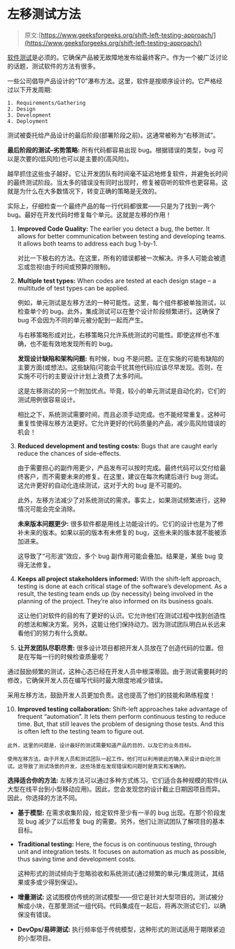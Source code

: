 # 左移测试方法

> 原文:[https://www.geeksforgeeks.org/shift-left-testing-approach/](https://www.geeksforgeeks.org/shift-left-testing-approach/)

[软件测试](https://www.indiumsoftware.com/software-testing-services/)是必须的。它确保产品被无故障地发布给最终客户。作为一个被广泛讨论的话题，测试软件的方法有很多。

一些公司倡导产品设计的“T0”瀑布方法。这里，软件是按顺序设计的。它严格经过以下开发周期:

```
1. Requirements/Gathering
2. Design
3. Development
4. Deployment 
```

测试被委托给产品设计的最后阶段(部署阶段之前)。这通常被称为“右移测试”。

**最后阶段的测试–劣势策略:**
所有代码都容易出现 bug。根据错误的类型，bug 可以是次要的(低风险)也可以是主要的(高风险)。

越早抓住这些虫子越好。它让开发团队有时间毫不延迟地修复软件，并避免长时间的最终测试阶段。当太多的错误没有同时出现时，修复被窃听的软件也更容易。这就是为什么在大多数情况下，转变正确的策略是无效的。

实际上，仔细检查一个最终产品的每一行代码都很累——只是为了找到一两个 bug。最好在开发代码时修复每个单元。这就是左移的作用！

1.  **Improved Code Quality:**
    The earlier you detect a bug, the better. It allows for better communication between testing and developing teams. It allows both teams to address each bug 1-by-1.

    对比一下极右的方法。在这里，所有的错误都被一次解决。许多人可能会被遗忘或忽视(由于时间或预算的限制)。

2.  **Multiple test types:**
    When codes are tested at each design stage – a multitude of test types can be applied.

    例如，单元测试是左移方法的一种可能性。这里，每个组件都被单独测试，以检查单个的 bug。此外，集成测试可以在整个设计阶段频繁进行。这确保了 bug 不会因为不同的单元被分配到一起而产生。

    与右移策略形成对比，右移策略只允许系统测试的可能性。即使这样也不准确，也不能有效地发现所有的 bug。

    **发现设计缺陷和架构问题:**
    有时候，bug 不是问题。正在实施的可能有缺陷的主要方面(或想法)。这些缺陷(可能会干扰其他代码)应该尽早发现。否则，在实施不可行的主要设计计划上浪费了太多时间。

    这是左移测试的另一个附加优点。毕竟，较小的单元测试是自动化的，它们的测试用例很容易设计。

    相比之下，系统测试需要时间，而且必须手动完成。也不能经常重复。这种可重复性使得左移方法更好。它允许更好的代码质量的产品，减少高风险错误的机会！

3.  **Reduced development and testing costs:**
    Bugs that are caught early reduce the chances of side-effects.

    由于需要担心的副作用更少，产品发布可以按时完成。最终代码可以交付给最终客户，而不需要未来的修复。在这里，建议在每次构建后进行 bug 测试。这允许更好的自动化连续测试，这对于大的 bug 是不可能的。

    此外，左移方法减少了对系统测试的需求。事实上，如果测试频繁进行，这种情况可能会完全消除。

    **未来版本问题更少:**
    很多软件都是用线上功能设计的。它们的设计也是为了修补未来的版本。如果以前的版本有未修复的 bug，这些未来的版本就不能被添加进来。

    这导致了“弓形波”效应，多个 bug 副作用可能会叠加。结果是，某些 bug 变得无法修复。

4.  **Keeps all project stakeholders informed:**
    With the shift-left approach, testing is done at each critical stage of the software’s development. As a result, the testing team ends up (by necessity) being involved in the planning of the project. They’re also informed on its business goals.

    这让他们对软件的目的有了更好的认识。它允许他们在测试过程中找到创造性的想法和解决方案。另外，这能让他们保持动力。因为测试团队明白从长远来看他们的努力有什么贡献。

5.  **让开发团队尽职尽责:**
    很多设计项目都把开发人员放在了创造代码的位置。但是在写每一行的时候检查质量呢？

通过鼓励频繁的测试，这种心态已经在开发人员中根深蒂固。由于测试需要耗时的修改，它确保开发人员在编写代码时最大限度地减少错误。

采用左移方法，鼓励开发人员更加负责。这也提高了他们的技能和熟练程度！

10.  **Improved testing collaboration:**
    Shift-left approaches take advantage of frequent “automation”. It lets them perform continuous testing to reduce time. But, that still leaves the problem of designing those tests. And this is often left to the testing team to figure out.

    此外，这里的问题是，设计最好的测试需要知道产品的目的，以及它的业务目标。

    使用左移方法，由于开发人员和测试团队一起工作，他们可以利用彼此的输入来设计自动化测试。这导致了测试场景的开发，这些场景在发现错误和问题时是真实和准确的。

**选择适合你的方法:**
左移方法可以通过多种方式练习。它们适合各种规模的软件(从大型在线平台到小型移动应用)。因此，您会发现您的设计截止日期因项目而异。因此，你选择的方法不同。

*   **基于模型:**
    在需求收集阶段，给定软件至少有一半的 bug 出现。在那个阶段发现 bug 减少了以后修复 bug 的需要。另外，他们让测试团队了解项目的基本目标。
*   **Traditional testing:**
    Here, the focus is on continuous testing, through unit and integration tests. It focuses on automation as much as possible, thus saving time and development costs.

    这种形式的测试倾向于忽略验收和系统测试(通过频繁的单元/集成测试，其结果或多或少得到保证)。

*   **增量测试:**
    这试图模仿传统的测试模型——但它是针对大型项目的。测试被分解成小块，在那里测试一组代码。代码集成在一起后，将再次测试它们，以确保没有错误。
*   **DevOps/易碎测试:**
    执行频率低于传统模型，这种形式的测试适用于期限紧迫的小型项目。